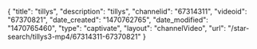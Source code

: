 {
    "title": "tillys",
    "description": "tillys",
    "channelid": "67314311",
    "videoid": "67370821",
    "date_created": "1470762765",
    "date_modified": "1470765460",
    "type": "captivate",
    "layout": "channelVideo",
    "url": "\/star-search\/tillys3-mp4\/67314311-67370821"
}